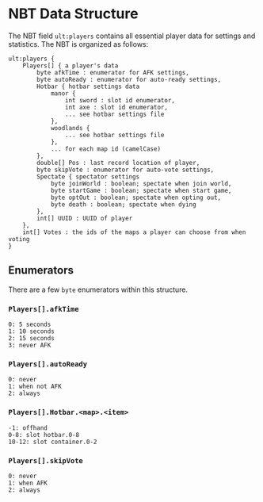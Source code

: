 # NBT Data Structure

The NBT field `ult:players` contains all essential player data for settings and statistics. The NBT is organized as follows:

    ult:players {
        Players[] { a player's data
            byte afkTime : enumerator for AFK settings,
            byte autoReady : enumerator for auto-ready settings,
            Hotbar { hotbar settings data
                manor {
                    int sword : slot id enumerator,
                    int axe : slot id enumerator,
                    ... see hotbar settings file
                },
                woodlands {
                    ... see hotbar settings file
                },
                ... for each map id (camelCase)
            },
            double[] Pos : last record location of player,
            byte skipVote : enumerator for auto-vote settings,
            Spectate { spectator settings
                byte joinWorld : boolean; spectate when join world,
                byte startGame : boolean; spectate when start game,
                byte optOut : boolean; spectate when opting out,
                byte death : boolean; spectate when dying
            },
            int[] UUID : UUID of player
        },
        int[] Votes : the ids of the maps a player can choose from when voting
    }

## Enumerators

There are a few `byte` enumerators within this structure.

### `Players[].afkTime`

    0: 5 seconds
    1: 10 seconds
    2: 15 seconds
    3: never AFK

### `Players[].autoReady`

    0: never
    1: when not AFK
    2: always

### `Players[].Hotbar.<map>.<item>`

    -1: offhand
    0-8: slot hotbar.0-8
    10-12: slot container.0-2

### `Players[].skipVote`

    0: never
    1: when AFK
    2: always
